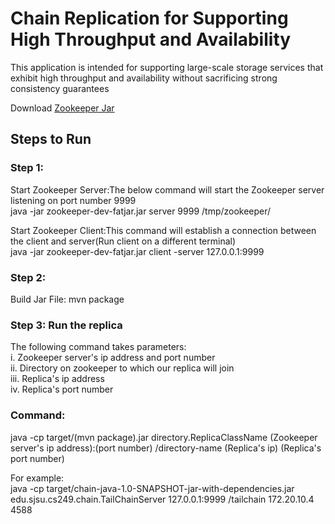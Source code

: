 # Chain Replication for Supporting High Throughput and Availability
This application is intended for supporting large-scale storage services that exhibit high throughput and availability without sacrificing strong consistency guarantees

Download <a href="https://sjsu.instructure.com/courses/1354488/files/55585055/download?wrap=1">Zookeeper Jar</a>

## Steps to Run
### Step 1: 
Start Zookeeper Server:The below command will start the Zookeeper server listening on port number 9999\
java -jar zookeeper-dev-fatjar.jar server 9999 /tmp/zookeeper/

Start Zookeeper Client:This command will establish a connection between the client and server(Run client on a different terminal)\
java -jar zookeeper-dev-fatjar.jar client -server 127.0.0.1:9999



### Step 2: 
Build Jar File: mvn package



### Step 3: Run the replica
The following command takes parameters:\
i. Zookeeper server's ip address and port number\
ii. Directory on zookeeper to which our replica will join\
iii. Replica's ip address\
iv. Replica's port number

### Command:
java -cp    target/(mvn package).jar    directory.ReplicaClassName    (Zookeeper server's ip address):(port number)   /directory-name   (Replica's ip)    (Replica's port number)  

For example:\
java -cp    target/chain-java-1.0-SNAPSHOT-jar-with-dependencies.jar    edu.sjsu.cs249.chain.TailChainServer    127.0.0.1:9999  /tailchain    172.20.10.4 4588
